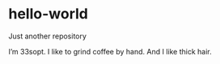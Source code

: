 # hello-world
Just another repository

I’m 33sopt. I like to grind coffee by hand. And I like thick hair.
